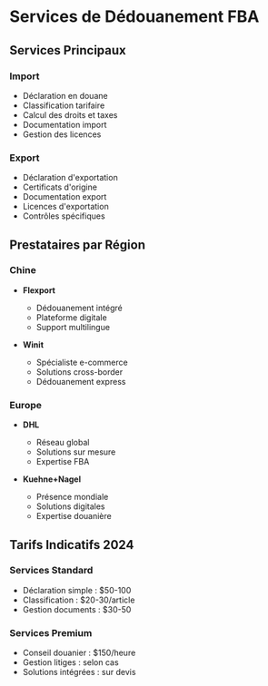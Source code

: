 # Services de Dédouanement FBA

## Services Principaux
### Import
- Déclaration en douane
- Classification tarifaire
- Calcul des droits et taxes
- Documentation import
- Gestion des licences

### Export
- Déclaration d'exportation
- Certificats d'origine
- Documentation export
- Licences d'exportation
- Contrôles spécifiques

## Prestataires par Région
### Chine
- **Flexport**
  * Dédouanement intégré
  * Plateforme digitale
  * Support multilingue

- **Winit**
  * Spécialiste e-commerce
  * Solutions cross-border
  * Dédouanement express

### Europe
- **DHL**
  * Réseau global
  * Solutions sur mesure
  * Expertise FBA

- **Kuehne+Nagel**
  * Présence mondiale
  * Solutions digitales
  * Expertise douanière

## Tarifs Indicatifs 2024
### Services Standard
- Déclaration simple : $50-100
- Classification : $20-30/article
- Gestion documents : $30-50

### Services Premium
- Conseil douanier : $150/heure
- Gestion litiges : selon cas
- Solutions intégrées : sur devis 